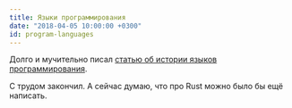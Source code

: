 ```yaml
---
title: Языки программирования
date: "2018-04-05 10:00:00 +0300"
id: program-languages
---
```


Долго и мучительно писал [статью об истории языков программирования](/articles/program-languages).

С трудом закончил. А сейчас думаю, что про Rust можно было бы ещё написать.
